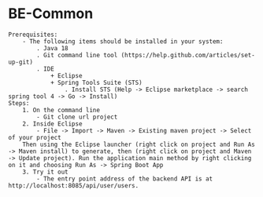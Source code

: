 # BE-Common
    Prerequisites:
        - The following items should be installed in your system:
            . Java 18
            . Git command line tool (https://help.github.com/articles/set-up-git)
            . IDE 
                + Eclipse
                + Spring Tools Suite (STS)
                    . Install STS (Help -> Eclipse marketplace -> search spring tool 4 -> Go -> Install)
    Steps:
        1. On the command line
            - Git clone url project
        2. Inside Eclipse
            - File -> Import -> Maven -> Existing maven project -> Select of your project
        Then using the Eclipse launcher (right click on project and Run As -> Maven install) to generate, then (right click on project and Maven -> Update project). Run the application main method by right clicking on it and choosing Run As -> Spring Boot App
        3. Try it out 
            - The entry point address of the backend API is at http://localhost:8085/api/user/users.
